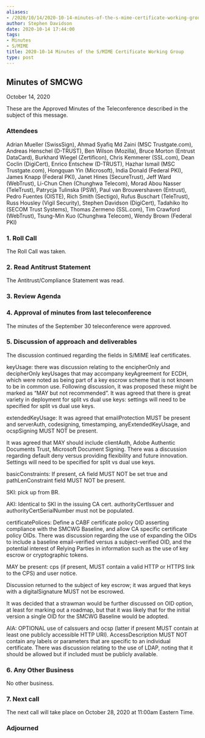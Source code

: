 ```yaml
---
aliases:
- /2020/10/14/2020-10-14-minutes-of-the-s-mime-certificate-working-group/
author: Stephen Davidson
date: 2020-10-14 17:44:00
tags:
- Minutes
- S/MIME
title: 2020-10-14 Minutes of the S/MIME Certificate Working Group
type: post
---
```


## Minutes of SMCWG

October 14, 2020

These are the Approved Minutes of the Teleconference described in the subject of this message.

### Attendees

Adrian Mueller (SwissSign), Ahmad Syafiq Md Zaini (MSC Trustgate.com), Andreas Henschel (D-TRUST), Ben Wilson (Mozilla), Bruce Morton (Entrust DataCard), Burkhard Wiegel (Zertificon), Chris Kemmerer (SSL.com), Dean Coclin (DigiCert), Enrico Entschew (D-TRUST), Hazhar Ismail (MSC Trustgate.com), Hongquan Yin (Microsoft), India Donald (Federal PKI), James Knapp (Federal PKI), Janet Hines (SecureTrust), Jeff Ward (WebTrust), Li-Chun Chen (Chunghwa Telecom), Morad Abou Nasser (TeleTrust), Patrycja Tulinska (PSW), Paul van Brouwershaven (Entrust), Pedro Fuentes (OISTE), Rich Smith (Sectigo), Rufus Buschart (TeleTrust), Russ Housley (Vigil Security), Stephen Davidson (DigiCert), Tadahiko Ito (SECOM Trust Systems), Thomas Zermeno (SSL.com), Tim Crawford (WebTrust), Tsung-Min Kuo (Chunghwa Telecom), Wendy Brown (Federal PKI)

### 1. Roll Call

The Roll Call was taken.

### 2. Read Antitrust Statement

The Antitrust/Compliance Statement was read.

### 3. Review Agenda

### 4. Approval of minutes from last teleconference

The minutes of the September 30 teleconference were approved.

### 5. Discussion of approach and deliverables

The discussion continued regarding the fields in S/MIME leaf certificates.

keyUsage: there was discussion relating to the encipherOnly and decipherOnly keyUsages that may accompany keyAgreement for ECDH, which were noted as being part of a key escrow scheme that is not known to be in common use. Following discussion, it was proposed these might be marked as “MAY but not recommended”. It was agreed that there is great variety in deployment for split vs dual use keys: settings will need to be specified for split vs dual use keys.

extendedKeyUsage: It was agreed that emailProtection MUST be present and serverAuth, codesigning, timestamping, anyExtendedKeyUsage, and ocspSigning MUST NOT be present.

It was agreed that MAY should include clientAuth, Adobe Authentic Documents Trust, Microsoft Document Signing. There was a discussion regarding default deny versus providing flexibility and future innovation. Settings will need to be specified for split vs dual use keys.

basicConstraints: If present, cA field MUST NOT be set true and pathLenConstraint field MUST NOT be present.

SKI: pick up from BR.

AKI: Identical to SKI in the issuing CA cert. authorityCertIssuer and authorityCertSerialNumber must not be populated.

certificatePolices: Define a CABF certificate policy OID asserting compliance with the SMCWG Baseline, and allow CA specific certificate policy OIDs. There was discussion regarding the use of expanding the OIDs to include a baseline email-verified versus a subject-verified OID, and the potential interest of Relying Parties in information such as the use of key escrow or cryptographic tokens.

MAY be present: cps (if present, MUST contain a valid HTTP or HTTPS link to the CPS) and user notice.

Discussion returned to the subject of key escrow; it was argued that keys with a digitalSignature MUST not be escrowed.

It was decided that a strawman would be further discussed on OID option, at least for marking out a roadmap, but that it was likely that for the initial version a single OID for the SMCWG Baseline would be adopted.

AIA: OPTIONAL use of caIssuers and ocsp (latter if present MUST contain at least one publicly accessible HTTP URI). AccessDescription MUST NOT contain any labels or parameters that are specific to an individual certificate. There was discussion relating to the use of LDAP, noting that it should be allowed but if included must be publicly available.

### 6. Any Other Business

No other business.

### 7. Next call

The next call will take place on October 28, 2020 at 11:00am Eastern Time.

### Adjourned